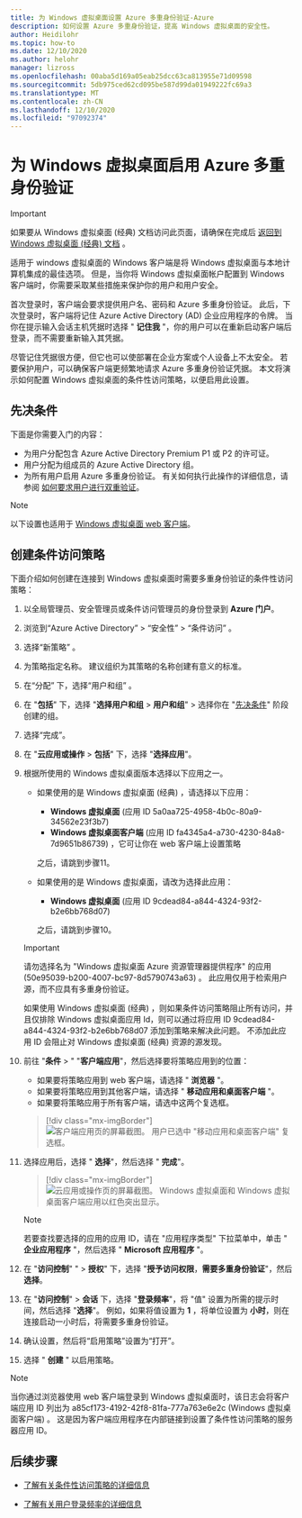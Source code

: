 ```yaml
---
title: 为 Windows 虚拟桌面设置 Azure 多重身份验证-Azure
description: 如何设置 Azure 多重身份验证，提高 Windows 虚拟桌面的安全性。
author: Heidilohr
ms.topic: how-to
ms.date: 12/10/2020
ms.author: helohr
manager: lizross
ms.openlocfilehash: 00aba5d169a05eab25dcc63ca813955e71d09598
ms.sourcegitcommit: 5db975ced62cd095be587d99da01949222fc69a3
ms.translationtype: MT
ms.contentlocale: zh-CN
ms.lasthandoff: 12/10/2020
ms.locfileid: "97092374"
---
```

# <a name="enable-azure-multifactor-authentication-for-windows-virtual-desktop"></a>为 Windows 虚拟桌面启用 Azure 多重身份验证

>[!IMPORTANT]
> 如果要从 Windows 虚拟桌面 (经典) 文档访问此页面，请确保在完成后 [返回到 Windows 虚拟桌面 (经典) 文档](./virtual-desktop-fall-2019/tenant-setup-azure-active-directory.md) 。

适用于 windows 虚拟桌面的 Windows 客户端是将 Windows 虚拟桌面与本地计算机集成的最佳选项。 但是，当你将 Windows 虚拟桌面帐户配置到 Windows 客户端时，你需要采取某些措施来保护你的用户和用户安全。

首次登录时，客户端会要求提供用户名、密码和 Azure 多重身份验证。 此后，下次登录时，客户端将记住 Azure Active Directory (AD) 企业应用程序的令牌。 当你在提示输入会话主机凭据时选择 " **记住我** "，你的用户可以在重新启动客户端后登录，而不需要重新输入其凭据。

尽管记住凭据很方便，但它也可以使部署在企业方案或个人设备上不太安全。 若要保护用户，可以确保客户端更频繁地请求 Azure 多重身份验证凭据。 本文将演示如何配置 Windows 虚拟桌面的条件性访问策略，以便启用此设置。

## <a name="prerequisites"></a>先决条件

下面是你需要入门的内容：

- 为用户分配包含 Azure Active Directory Premium P1 或 P2 的许可证。
- 用户分配为组成员的 Azure Active Directory 组。
- 为所有用户启用 Azure 多重身份验证。 有关如何执行此操作的详细信息，请参阅 [如何要求用户进行双重验证](../active-directory/authentication/howto-mfa-userstates.md#view-the-status-for-a-user)。

> [!NOTE]
> 以下设置也适用于 [Windows 虚拟桌面 web 客户端](https://rdweb.wvd.microsoft.com/arm/webclient/index.html)。

## <a name="create-a-conditional-access-policy"></a>创建条件访问策略

下面介绍如何创建在连接到 Windows 虚拟桌面时需要多重身份验证的条件性访问策略：

1. 以全局管理员、安全管理员或条件访问管理员的身份登录到 **Azure 门户**。
2. 浏览到“Azure Active Directory” > “安全性” > “条件访问”    。
3. 选择“新策略”  。
4. 为策略指定名称。 建议组织为其策略的名称创建有意义的标准。
5. 在“分配”  下，选择“用户和组”  。
6. 在 "**包括**" 下，选择 "**选择用户和组**  >  **用户和组**" > 选择你在 "[先决条件](#prerequisites)" 阶段创建的组。
7. 选择“完成”。
8. 在 "**云应用或操作**  >  **包括**" 下，选择 "**选择应用**"。
9. 根据所使用的 Windows 虚拟桌面版本选择以下应用之一。
   
   - 如果使用的是 Windows 虚拟桌面 (经典) ，请选择以下应用：
       
       - **Windows 虚拟桌面** (应用 ID 5a0aa725-4958-4b0c-80a9-34562e23f3b7) 
       - **Windows 虚拟桌面客户端** (应用 ID fa4345a4-a730-4230-84a8-7d9651b86739) ，它可让你在 web 客户端上设置策略
       
        之后，请跳到步骤11。

   - 如果使用的是 Windows 虚拟桌面，请改为选择此应用：
       
       -  **Windows 虚拟桌面** (应用 ID 9cdead84-a844-4324-93f2-b2e6bb768d07) 
       
        之后，请跳到步骤10。

   >[!IMPORTANT]
   > 请勿选择名为 "Windows 虚拟桌面 Azure 资源管理器提供程序" 的应用 (50e95039-b200-4007-bc97-8d5790743a63) 。 此应用仅用于检索用户源，而不应具有多重身份验证。
   > 
   > 如果使用 Windows 虚拟桌面 (经典) ，则如果条件访问策略阻止所有访问，并且仅排除 Windows 虚拟桌面应用 Id，则可以通过将应用 ID 9cdead84-a844-4324-93f2-b2e6bb768d07 添加到策略来解决此问题。 不添加此应用 ID 会阻止对 Windows 虚拟桌面 (经典) 资源的源发现。

10. 前往 "**条件**  >  " "**客户端应用**"，然后选择要将策略应用到的位置：
    
    - 如果要将策略应用到 web 客户端，请选择 " **浏览器** "。
    - 如果要将策略应用到其他客户端，请选择 " **移动应用和桌面客户端** "。
    - 如果要将策略应用于所有客户端，请选中这两个复选框。
   
    > [!div class="mx-imgBorder"]
    > ![客户端应用页的屏幕截图。 用户已选中 "移动应用和桌面客户端" 复选框。](media/select-apply.png)

11. 选择应用后，选择 " **选择**"，然后选择 " **完成**"。

    > [!div class="mx-imgBorder"]
    > ![云应用或操作页的屏幕截图。 Windows 虚拟桌面和 Windows 虚拟桌面客户端应用以红色突出显示。](media/cloud-apps-enterprise.png)

    >[!NOTE]
    >若要查找要选择的应用的应用 ID，请在 "应用程序类型" 下拉菜单中，单击 " **企业应用程序** "，然后选择 " **Microsoft 应用程序** "。

12. 在 "**访问控制**" "  >  **授权**" 下，选择 "**授予访问权限**，**需要多重身份验证**"，然后 **选择**。
13. 在 "**访问控制**"  >  **会话** 下，选择 "**登录频率**"，将 "值" 设置为所需的提示时间，然后选择 "**选择**"。 例如，如果将值设置为 **1** ，将单位设置为 **小时**，则在连接启动一小时后，将需要多重身份验证。
14. 确认设置，然后将“启用策略”设置为“打开”。  
15. 选择 " **创建** " 以启用策略。

>[!NOTE]
>当你通过浏览器使用 web 客户端登录到 Windows 虚拟桌面时，该日志会将客户端应用 ID 列出为 a85cf173-4192-42f8-81fa-777a763e6e2c (Windows 虚拟桌面客户端) 。 这是因为客户端应用程序在内部链接到设置了条件性访问策略的服务器应用 ID。 

## <a name="next-steps"></a>后续步骤

- [了解有关条件性访问策略的详细信息](../active-directory/conditional-access/concept-conditional-access-policies.md)

- [了解有关用户登录频率的详细信息](../active-directory/conditional-access/howto-conditional-access-session-lifetime.md#user-sign-in-frequency)
